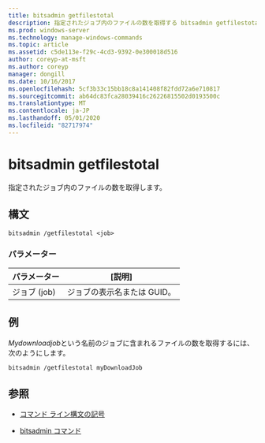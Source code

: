 ```yaml
---
title: bitsadmin getfilestotal
description: 指定されたジョブ内のファイルの数を取得する bitsadmin getfilestotal コマンドのリファレンストピックです。
ms.prod: windows-server
ms.technology: manage-windows-commands
ms.topic: article
ms.assetid: c5de113e-f29c-4cd3-9392-0e300018d516
author: coreyp-at-msft
ms.author: coreyp
manager: dongill
ms.date: 10/16/2017
ms.openlocfilehash: 5cf3b33c15bb18c8a141408f82fdd72a6e710817
ms.sourcegitcommit: ab64dc83fca28039416c26226815502d0193500c
ms.translationtype: MT
ms.contentlocale: ja-JP
ms.lasthandoff: 05/01/2020
ms.locfileid: "82717974"
---
```

# <a name="bitsadmin-getfilestotal"></a>bitsadmin getfilestotal

指定されたジョブ内のファイルの数を取得します。

## <a name="syntax"></a>構文

```
bitsadmin /getfilestotal <job>
```

### <a name="parameters"></a>パラメーター

| パラメーター | [説明] |
| -------------- | -------------- |
| ジョブ (job) | ジョブの表示名または GUID。 |

## <a name="examples"></a>例

*Mydownloadjob*という名前のジョブに含まれるファイルの数を取得するには、次のようにします。

```
bitsadmin /getfilestotal myDownloadJob
```

## <a name="see-also"></a>参照

- [コマンド ライン構文の記号](command-line-syntax-key.md)

- [bitsadmin コマンド](bitsadmin.md)
